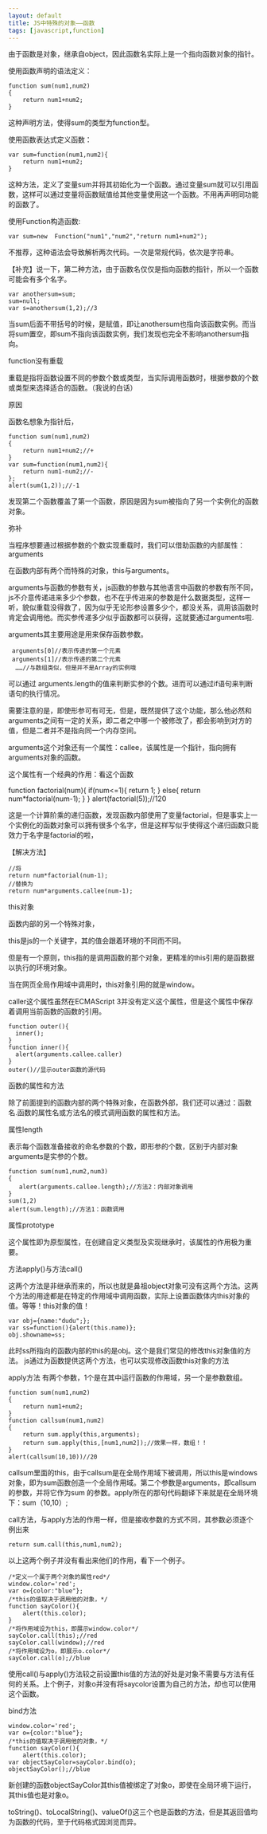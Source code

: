 ```yaml
---
layout: default
title: JS中特殊的对象——函数
tags: [javascript,function]
---
```


由于函数是对象，继承自object，因此函数名实际上是一个指向函数对象的指针。

使用函数声明的语法定义：

    function sum(num1,num2)
    {
        return num1+num2;
    }
这种声明方法，使得sum的类型为function型。

使用函数表达式定义函数：

    var sum=function(num1,num2){
        return num1+num2;
    }

这种方法，定义了变量sum并将其初始化为一个函数。通过变量sum就可以引用函数，这样可以通过变量将函数赋值给其他变量使用这一个函数。不用再声明同功能的函数了。

使用Function构造函数:

    var sum=new  Function("num1","num2","return num1+num2");

不推荐，这种语法会导致解析两次代码。一次是常规代码，依次是字符串。

【补充】说一下，第二种方法，由于函数名仅仅是指向函数的指针，所以一个函数可能会有多个名字。

    var anothersum=sum;
    sum=null;
    var s=anothersum(1,2);//3

当sum后面不带括号的时候，是赋值，即让anothersum也指向该函数实例。而当将sum置空，即sum不指向该函数实例，我们发现也完全不影响anothersum指向。

function没有重载

重载是指将函数设置不同的参数个数或类型，当实际调用函数时，根据参数的个数或类型来选择适合的函数。（我说的白话）

原因

函数名想象为指针后，

    function sum(num1,num2)
    {
        return num1+num2;//+
    }
    var sum=function(num1,num2){
        return num1-num2;//-
    };
    alert(sum(1,2));//-1


发现第二个函数覆盖了第一个函数，原因是因为sum被指向了另一个实例化的函数对象。

弥补

当程序想要通过根据参数的个数实现重载时，我们可以借助函数的内部属性：arguments

在函数内部有两个而特殊的对象，this与arguments。

arguments与函数的参数有关，js函数的参数与其他语言中函数的参数有所不同，js不介意传递进来多少个参数，也不在乎传进来的参数是什么数据类型，这样一听，貌似重载没得救了，因为似乎无论形参设置多少个，都没关系，调用该函数时肯定会调用他。而实参传递多少似乎函数都可以获得，这就要通过arguments啦.

arguments其主要用途是用来保存函数参数。

     arguments[0]//表示传递的第一个元素
     arguments[1]//表示传递的第二个元素
      ……//与数组类似，但是并不是Array的实例哦

可以通过 arguments.length的值来判断实参的个数。进而可以通过if语句来判断语句的执行情况。

需要注意的是，即使形参可有可无，但是，既然提供了这个功能，那么他必然和arguments之间有一定的关系，即二者之中哪一个被修改了，都会影响到对方的值，但是二者并不是指向同一个内存空间。

arguments这个对象还有一个属性：callee，该属性是一个指针，指向拥有arguments对象的函数。

这个属性有一个经典的作用：看这个函数

function factorial(num){
  if(num<=1){
      return 1;
  }
  else{
      return num*factorial(num-1);
  }
}
alert(factorial(5));//120

这是一个计算阶乘的递归函数，发现函数内部使用了变量factorial，但是事实上一个实例化的函数对象可以拥有很多个名字，但是这样写似乎使得这个递归函数只能效力于名字是factorial的啦，

【解决方法】

    //将
    return num*factorial(num-1);
    //替换为
    return num*arguments.callee(num-1);

this对象

函数内部的另一个特殊对象，

this是js的一个关键字，其的值会跟着环境的不同而不同。

但是有一个原则，this指的是调用函数的那个对象，更精准的this引用的是函数据以执行的环境对象。

当在网页全局作用域中调用时，this对象引用的就是window。

caller这个属性虽然在ECMAScript 3并没有定义这个属性，但是这个属性中保存着调用当前函数的函数的引用。

    function outer(){
      inner();
    }
    function inner(){
      alert(arguments.callee.caller)
    }
    outer()//显示outer函数的源代码

函数的属性和方法

除了前面提到的函数内部的两个特殊对象，在函数外部，我们还可以通过：函数名.函数的属性名或方法名的模式调用函数的属性和方法。

属性length

表示每个函数准备接收的命名参数的个数，即形参的个数，区别于内部对象arguments是实参的个数。

    function sum(num1,num2,num3)
    {
       alert(arguments.callee.length);//方法2：内部对象调用
    }
    sum(1,2)
    alert(sum.length);//方法1：函数调用

属性prototype

这个属性即为原型属性，在创建自定义类型及实现继承时，该属性的作用极为重要。

方法apply()与方法call()

这两个方法是非继承而来的，所以也就是鼻祖object对象可没有这两个方法。这两个方法的用途都是在特定的作用域中调用函数，实际上设置函数体内this对象的值。等等！this对象的值！

    var obj={name:"dudu";}; 
    var ss=function(){alert(this.name)};
    obj.showname=ss;

此时ss所指向的函数内部的this的是obj。这个是我们常见的修改this对象值的方法。
js通过为函数提供这两个方法，也可以实现修改函数this对象的方法

apply方法 有两个参数，1个是在其中运行函数的作用域，另一个是参数数组。

    function sum(num1,num2)
    {
        return num1+num2;
    }
    function callsum(num1,num2)
    {
        return sum.apply(this,arguments);
        return sum.apply(this,[num1,num2]);//效果一样，数组！！
    }
    alert(callsum(10,10))//20

callsum里面的this，由于callsum是在全局作用域下被调用，所以this是windows对象，即为sum函数创造一个全局作用域。第二个参数是arguments，即callsum的参数，并将它作为sum 的参数。apply所在的那句代码翻译下来就是在全局环境下：sum（10,10）;

call方法，与apply方法的作用一样，但是接收参数的方式不同，其参数必须逐个例出来

    return sum.call(this,num1,num2);

以上这两个例子并没有看出来他们的作用，看下一个例子。

    /*定义一个属于两个对象的属性red*/
    window.color='red';
    var o={color:"blue"};
    /*this的值取决于调用他的对象，*/
    function sayColor(){
        alert(this.color);
    }
    /*将作用域设为this，即展示window.color*/
    sayColor.call(this);//red
    sayColor.call(window);//red
    /*将作用域设为o，即展示o.color*/
    sayColor.call(o);//blue

使用call()与apply()方法较之前设置this值的方法的好处是对象不需要与方法有任何的关系。上个例子，对象o并没有将saycolor设置为自己的方法，却也可以使用这个函数。

bind方法

    window.color='red';
    var o={color:"blue"};
    /*this的值取决于调用他的对象，*/
    function sayColor(){
        alert(this.color);
    var objectSayColor=sayColor.bind(o);
    objectSayColor();//blue

新创建的函数objectSayColor其this值被绑定了对象o，即使在全局环境下运行，其this值也是对象o。

toString()、toLocalString()、valueOf()这三个也是函数的方法，但是其返回值均为函数的代码，至于代码格式因浏览而异。


